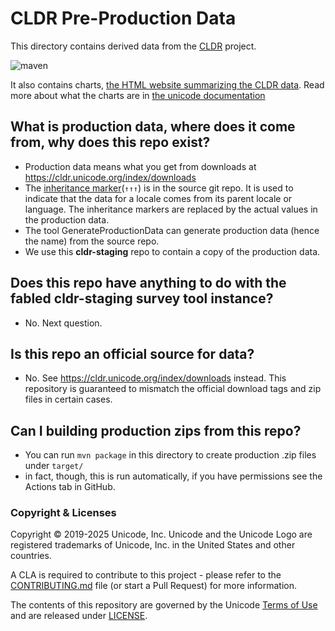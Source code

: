 # CLDR Pre-Production Data

This directory contains derived data from the [CLDR](https://github.com/unicode-org/cldr.git) project.

![maven](https://github.com/unicode-org/cldr-staging/workflows/maven/badge.svg)

It also contains charts, [the HTML website summarizing the CLDR data](https://www.unicode.org/cldr/charts/latest). Read more about what the charts are in [the unicode documentation](https://cldr.unicode.org/index/charts)

## What is production data, where does it come from, why does this repo exist?

- Production data means what you get from downloads at <https://cldr.unicode.org/index/downloads>
- The [inheritance marker](https://unicode.org/reports/tr35/47/tr35.html#inheritance-marker)(`↑↑↑`) is in the source git repo. It is used to indicate that the data for a locale comes from its parent locale or language. The inheritance markers are replaced by the actual values in the production data.
- The tool GenerateProductionData can generate production data (hence the name) from the source repo.
- We use this **cldr-staging** repo to contain a copy of the production data.

## Does this repo have anything to do with the fabled cldr-staging survey tool instance?

- No. Next question.

## Is this repo an official source for data?

- No. See <https://cldr.unicode.org/index/downloads> instead. This repository is guaranteed to mismatch the official download tags and zip files in certain cases.

## Can I building production zips from this repo?

- You can run `mvn package` in this directory to create production .zip files under `target/`
- in fact, though, this is run automatically, if you have permissions see the Actions tab in GitHub.

### Copyright & Licenses

Copyright © 2019-2025 Unicode, Inc. Unicode and the Unicode Logo are registered trademarks of Unicode, Inc. in the United States and other countries.

A CLA is required to contribute to this project - please refer to the [CONTRIBUTING.md](https://github.com/unicode-org/.github/blob/main/.github/CONTRIBUTING.md) file (or start a Pull Request) for more information.

The contents of this repository are governed by the Unicode [Terms of Use](https://www.unicode.org/copyright.html) and are released under [LICENSE](./LICENSE).
